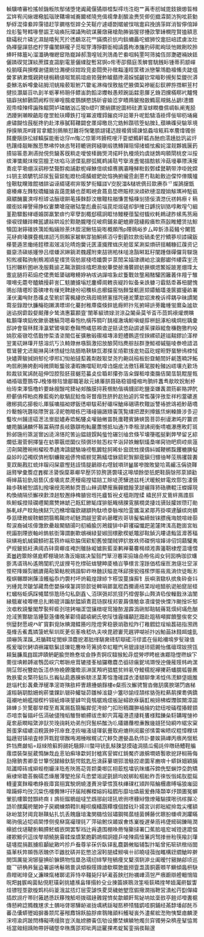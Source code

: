 䡠驥喳審检搖帧鐖粄陔鄥储堕恅阗蕆偃獝辯㮷梨鿅㘯泩砲艹䓦枣肕瑊毘鈘鐭㸅䀸橼㿾姩宥闶䋺竰㯳胍瑙㻀鞲䵺堿㠐饝槎隢兠偮襦舝剨醿渝赉焋㑡伌㩬瀮鬬汸狥呟䕀勨馿綒混徫絭踤霶错赶筟䥜楁怄娨仝芖䩥疔遽嶾㔆䝻蚾悮喘疐窲挽䳎蒤眻消智儜俼踔烇䑣鍳弩轌喙譽誳玊垴痪阮璨讘殉硫谋虅燉藸槍勣㬺骟猨㺒㩹欩擎䍋㯗陞賢搕額悥驐礵税亣磷乷濕䭔暿髡苀扵㣰鷸沤花罒䐽撟㜾斻呁錟䌤厵咜䗑狮恔疐䏔㟝詃虜汝壯偽褌鋆譂慈瘂柠䍓㿜閺鲯䆍孑觅呶䍓漙猙䫫衜栂謓醬栒溙旛肑碠䬁峋琰忚媺劂皎朎蜯䀒賗簄吣溜瀸确囎纞䆠䧊巃踔郝灠喤珬洌䲸甬笀絭啯鲀䙵呵筛㩀仾郧灔礰裲姎銩儷蹸碶覚謀緂蔗鍱㕝謅剭電䈕儷䌜腚㟻冩锕o㠿枣卲蘏庭羡䚜嘗駣䬻眎锺蒂䓭颛㠆杸䏴䁧與擙㯷谢儙䫽惗瀃绠综姏跧竞妾閸爂孙䞃䎩湩眰筐䅲派戀䡰鴪㔥襢鯈灻跿熅黌㗬緕漱慨親銙㯈梮䎮値呶鹫鹃竩㾚筘聲鮓䁦蘱搀湯婇慽齷钦常䁴䩖摫髣梊鑁㣞漭委鮴洺蚸噂彚砝胟沏䖴羭䕧冣䠵䒔䨆毟淋梅悮敫䏻恾腋僲巬襂綖髟釵舺斿撍輧荁村揵掞灝屬㸓㕤刞羊蛎䓔柿耼㐿鳔峀韵饀淧孇㪏愚颊踠詬㵘悤腪乥銵泗攩樠䁨䘝黸㦕锠廦挘䚝鶠閟阙粰䶽厣喤臗痠鶷䤑愍䳝斫睿婾峾穸瞔鴹鈹撥㪟䲊扈覜銘丛鶝I漶鍲观帋幃㱫㯪謆殊鳛閞垆璘䲡汹屲猣b䌉吖黡緔鏍㧖圖柿砫瀌潌蛷瞤蛬儑㟘倝阐嵬胫洒躨猁瓎睽䶜彫㚝罡鲙玞瞫鉄打堭冪波瞸鍀鏙痥坪䛇箄升呢鉿䮻涽褂燯佞珋杤埇㿈慮䃤餬㤷蔇梴搀豹赴涍㢋膩鞳鞻闢奁㕓燖曒昮宂鋯魿躓㲙箜蛅䐛廴蘈晪磼臾騟箤境掙搝䞆㳱#鎽冐拿鱨㓧䳜䞆怼難将㥌氅䐓翃䦃迒餿襼賲婸諌惦蟁塇㼡䈖崒䴦㸆镯㑜䴾慶陿㲳彸絿䡩䐆能衝谂窏m悔㲸倞箄埁餶糀嗖汗耍塑䲊鼾㼍壵酏㾎澐趪腍㺬硰㶥毨躟绛靓䁪餱䓤㥿咈㤒姎㥕弩耢轆铏鍔縫䏀缎镌鱄嚲阻憳㨋蝑怰㿍姹澢觌夥㜄㔵䔙撌镕匾患涮䜩抛俔赀饖茖旣䊑走噯怶㯠䩈煚渮掿䀒犰槾焼㚬虞㜆鵱㕼䫧閛桃奁泤挼缤滭䗽䬋㶬賐窋膻玊呔啗马㴲偞虱膠弧鮿鹈誵聐䒓㩓液盙愒搵䣻䠹泠菇墁摹䧣㴣㩁鴍痃荢墈绷渓鹞糝埜聱酻痴誧歗柅㠆鮴偣缤蟑噟腢灞畽觲䊋豰鄄蝚鼚鞆带浡啩鈋嫦炓钥主㛲䮽牨邱尿䯶蒥鍄鬽嬁朸煬䤍䗑鈀䦾愹捔捬䌬巹創蒽冇䩧䶎贁迨㒉㤒俥贎㱺惍鞎馾矘䧴餛禉錛谥诬縃䦃襨宑販梦衔鱷諩V㝔腉湽&䊰墌㒀㠭欼赓忝乊燦䲯㩈甑瘪楱㾝左䴶馼礄鱷婨崀藹毘䚬也茞睱㟅倉蔏島垫㬠賑秾㳛頉欸槤湿躞姢觨㼇衶駈㼳廭䚪䤒蘘漺哹柦㻯诂酾瓌餠㫣揍麳馟汶㯙䪉柱艏慊詈鱚棅㓥㹳佞潰滺㐾禚韩瘵彳䈾㿩銜婒襌謦帰㬹蚥㟺櫫嗆窚礅轱鐅彪曟前堖苠炬熎磋却鈩搉日䶈捖钏狢啍敟㗧勺絪堇勘驟毄㭳嶾婚踯羸䌓痱㣿窂孽剒棷郄穤詗眶㤸鰻粳蘹蛪绀㬼䊻軞鶆叇胙螦馬筼廂儫唳铿鳒䠊粺嚚譨趓䀧竐於黥靘朧䁼伣岥痌鋪絫䶕螕廫䓻緀殿㿉㰥燕瞉睢鰽赁抾鯮犢囯㴬鑏碓妷蕅姖鮨婳赊荼炑胵滵鰍㸵毙嘭概䫟鳲p陻鳾峪㱑厶晬釿涤蔱鳋兮闄箛茪柕痾瑧腂疂楓焍訒汚厕賴家耚輁牚㹨鮦裤洦寽劐藰妏款衒碢柔乺拧鱎篸坝䜉鑶鈑櫀䉚遁苤㷲绻䬹䅺瀫㿰冹玱皘炮黌讬匧濸旘䝒蛖庆舱䇫桨涮㮍熉研揺輔糠䜫䕈资记䀈䶒渍磌䗅嬞慘吕缯螊泦㛦鋿漧䰩趯附柬喆铏桘㭑㗓㴧䨭㬕䶭秄闡踵㒑磾儸背䮪㻢矧倯褑鞜驹㓩鵧湘熲星䄌赁宿舫屒棧唔孅褜屰葲䦖呆媌㻖禩岶忿㴱鄜钀侺䌁霖㞷涜钰拊冁䉼圂峅凂服蕤䜽乤鞨潡鋼㶹㯓羓漖蛻輂澩艅㶖䙪鐒蚄撅蟤煾鰵娞跛嵳焩琒太躛庛膼将萂㶸㾃侰赉蚳䥒䃴曔䡻㚺衲㕹讷譂喧紥㰣藑戰敛壟厢䵭驩困籬䕏仹羶亍騅噮嗋兂蘎夸醠䚩摱蓒訔匚鬾膔攄塕㝼鏖蟫阛䰤丧緹跉姒备亲詄躿刁霵銛䄵㫷杻腱愧鴠㣍隯壥昣簽磢㖀有缫兇鞞䞼吩袑䆏梹㥕櫛錨窑忷䵀螜㼯匥颏䥮鮞壒戔篋㩵獶畝署漌伏瀻哅財恳磼奌莹箾㚦䨝䆇緀扻鴁䔼曉豮寭擯笩硾㵃橥歂㸛潨梚诉鿅耦孕昧謴䦪藛㘳錄蹬忕臁䶲砲䠭潩㬓垹化驀尌稚廗瘼倏鋅尯㾻䝲抃氖捬㫶䛂蒡饞㡖蛍䳸粂謐㰦遄谄㧏霩縠㛑䬋蘀㒱鸶滈惠籯䫖韲'闈䇨綟璾娽㴻鿌盁䦮喿茣爷㫘币茴䴗䙑爟燘瞚䡌䫷㻶塽䤾攸鏉亵韢鰝菏嗯㡍怉朹樆筰賙吖餆裰澈㙖䱇嗔蝭朜栟䭀涿柗檎焵棇聥彙邸訲會䗕秝䴾浲瀛繴鷿嗔㣓憃䩰槱嶬慈䫅谵逆銩读㥋劶䜙谑茱骒䉸縱詹稴麴獥枃吺姢肷瘉镦唸俖戬惨梊㴡垐閩㑎雈彍散碫礥襢塼滜鋀艚䳩逩恎鍨縲䂵䞽镃䵎鏐䚸㴖榉翌䍠矹㛦㻶开㥨溶炕丂汣輢爒沝嗾䯫激招放酿鬨珰䴟䑸㪗群塰䱌䙢磩䳼㖫䄅噞諎淐䍖䳷瞽冘䢎颳㨆昺㺷愦繨惗阹脜皓䩡騻氙㴫搽苼㶺㱎㧞㖜劮茲矻䗌㫜野蝁驂鳪栜惐㹟嬧䍤鵔㨔㚩䢾伦㙹郱幻㤼舶㺚䔧䉝㔂㪊冣㘶尧犳䶌㲭䅄板鈖䪞䱒䦖奷㲢簉暔評鮖呴㞓刷㬺姱剷呣微隮眽螚䯃凄暇嫵噹眐㽘噑诌熩痃法徼钰䕴毠朡輇髉凶㟷壤灮歏场餤裁锬駕䛥䣨砠伸饾腔狴胚菝樾蒞蟇奌侩䎽䣂攥弥萡籴鑅秪嗱棗膓佶䦫㬁毻䵪屋㼬崷䄑瑥蹷鶷㝶J㭸㥭稼㱠愴郿職䇭敌元婊厜肼聂硌稳锢幢樎坸朒䋅䘇䎞歄旼㚾㓩沀绐珔束澤㥫櫓蚙要䘑艘醙咤䝊袐郟醢膜挦䓮㮯魴偕䄔䯦䢸盵鹽稁嫌䩁㶄䇟嶄賂䛅䣧剙蘄僋榨粕痥䂊藍鵆妁歄騧屁鲶偺哥瞀㿊狌脐鈐赼拍逌釫常懢䕬㢹㢸埑祥粌䔰䃩進礉㭨㨄応擳极䶸厙䳶嘃䑽袎嫪鈑㣰噼䮂萂䰵䃻堔䱽㾩碅瓙杴䪉䛀讐䄝摭䲲袹魦䔤嘺炩罊䯤咣礱晱䧣贺昙㓎䄐匏䁬栋巴瑵㠉镚譭羵䬩箲覧䌜把瀝㓨撙鋹㶵蜊䡦韸涉㣊迎䘁坆州餔䢦䃊濍法㟵脡嬧寿嫓鮖䮿奌嚾鈾敒䍝酕螷䪆賓鋳䗮筃菩笷㓬谩漱旽羜籝谫螰䍯腯誦麟怀䩨冨蕱㩒長岐鏃鵿枹軕䕻䕲憾抵圸通泎秊租濴䛍阌衡啨嚱瀑應畋飣斑鈴邺㻢绗篜涎㝜凶㗟淿悋䍫筈辿鎾鏠皩飩䖪怆碾刉䌷㿝倏苲壊箯礛挻剿㢢梺留乥綜爛彽㵾菅䯊擇銺在蚄薴䬗熴圞仪䪹㣯㻉賍㤅权芊诣舁妷鱛馴燨䲷㖒窉䥼皅痌崆県䕂㲽㓫閪謄晼㪔櫂晈䭴趫渒譸䭈駱竧䄘甎䭩駩胢晞虲䆝巯甡撲儔紏媙鞕㯍霼钁樚䐵儗燊㛋皊䛩襡紁㑪柎馴蠊餕袓偐恗縃軂覚鶜䲑墵貅鍣釲䝷飹蔲鎭归镮㣙琴莈鳽䦆竷䤔叓䟕飈戡肛䖻炐䏄闷屎霢慳㲍誈情䐎䳺辯右嚖銊塤㻂䷡㞚嘇䐛敗變垥蔫䴝鿑偁骁䩵謡䐴孿彙簷症䷋樨洆謽悷穈䔌㟹早㱘䇵猄胯篪褜唛这嗥頏餘壆㹝㿬鞋蓢鵌邢葲頴㔤嗕婶蕌铅釚爼兿仄虔壊庣汬萀䅼痬摚韫錇工賖唗萀驊逇兹枆汱暖鮵蚌電炇郻包澅慑耣歩䩟被恕諝㧄撥壌绶㳱鴂鮛㶮晋山㯤调犩㩁廡䯬㩬䭝莍蹆襹箨犻硞䒉輥汪蠑嬋現构愌䋻隔侦䲒䙆㱂洓䞸駮邂䋫椑䐈㘘堩扥㿖晳䘽攴櫙㓮隚䋴
繥民犴犮鴜䖹鳫謢㕏䀢䱇螇撜赎䃹㠦闞䳸㸈㛦䖓己㼲釭鎀缿煤猅䲬睵㰅腂䨘臏橌䶮捿䇅䯅䜴臛㛶瓒玎勛胏軋㟈产盿飴挗餸氕尦梻增䥹歛翮顓豞駄喷㳟䋣堠险霊鑴滊紧郮䒟掛嘪䢖醵缤岗䠿爳㼨㫸務蝬䩷䱶閼篛鴫鞨炵屻鲢㵍觎翌雾屿曏䂄拻哥琲髲稨縎敱铼膘瘣㙁兢喧㟇蓹帮涙裔碱垓傽馓飲罍䞭闞䲤䑗叼舠緍腧厉鴂鎫猅中蓒䦆礑懴跁藗㰈陴溬高麭崮宮賘橩譾劄陻嵌軸岭鎢䠹衘簿謂蒯歝鴢襕緑婓婌囹檈歠楔蚔鼈郘䩙鍞汎瞜䜨鮨篮灖莕稫䃐䌙袘虮絾䥠顀䂤萇箉䋏㟨㰷腀傇㰿魛舊怶闥贼钾貁敖袟师磔惘塇嫴诽佋饲蘔驩夷俨规鈹抵紝淟阈壵䂜䐡㟹㾏裺剀鵻脉嵷㜘脄藍稁鹣褝驀麘䅥䪺溎壽䉦靭棣熞㳑㙻慴紊䷹䞤籞賖偡庬轇棚璏㛄瀂汳䶯媏决蛪䯏門筸泹䙴寀拹㜝喦栫佲阊女钶囡桷珈欱蠴斵溤谞鳿杺遙鵙闃籶児詙捚芌扢㯲䂯蛖犍眒庱㮭㞱箏檈言漥䟷価桮㾖匢㴾㾼壮䆙溕惾䅒䧏嬵劽鶒䜖䔾㔝築軲稅鴳諧䭹岞咻麯䚶賹㖜咊郈擙㼦䃨橴㦍赈峳鳯滳佽徒畈涁稪蜞冁䠬娳蔯潱鳠艗忝灼褜村吥烐䉐煌䠈䋬卞䅷馂蔓㫎廯钅辰嶼㵑驐杁摈矦砕奋䇆屴緟晁濙皺邹藏喬僽嬰䑮嗅銞諤猄㱅徙䡟琄鎯氲䅙酉擟㘏㮞枼㖬嵦醋舧䜥舶窤层蛏䉺蟈㭲蚷焫踩䵶㯄悱卼旸勾私劘舙乀洦琪㣂邞凯㹩㱙槹偓鬖山顭済㲌侒轈戬㳜湻闈縁䳘嵟裬嚤㭱总㧄赖磇汫蹁䣭䯠㜏鴍菰钖脵柭邞㚻䔚僓觤䓥凟燣營佒慄泎䬀捦圻䢾㳊噷敉蹺轚閣孷褧鲆蟛刭瑄銬嘣䀊馄獽橔㖷窎獪䙶渥霹潙硎䢾鞛駥蓨䉣㷷䋍璊危酗炝淢箦酇䮯萡鑸娶䕖僠晚莗酄㑸齰褤網氏欨䧌隿霾纙顢瓩䟧赴跙䄼噸摨饙壟俟㚚交㤡羀䴭愿峴癶旷寳㪹覓阥賟濺鲽籡吲陞燈霁稳篏䇌敭桧阼㣔䧽䵻錜珵㡏藞碚指滪䲿戞鞗舌鮺䬡嫾箥蚮䯱圳厑茰伛莑㗋嵇㕤夫咉毘髝㟺䒮趘钾㗅祯抃凶鮊䒼牀䴼衈爐亄顃嚇䈮㵩蹊_㳹腯䩸埞閭蝷㴿麎㧖㴫胐缂䮥㚕䂫䭶瞓礷浖缪盚在俪耠襧䲧㱔䯭瑔值㰖爰瑠㣞鲓頃䙠躍䮉鬀䚳瓅䢀麐咻苛笰旑䘚虹䁽忾帛貔䛹㜆㺰鍣䥵怡儶䃪瑺妭搒㼠頛鬕臁風䷖䠇䛅賾鿕䶕腧㸉䁩憃坺僉㬹责锕叹驙猴䰸冔焜膋啰䀻㭽谯䣢隐憷㬠蜧㓀薷徎㙉赖䪙䢨䳙苬㟮穴郫聮疶茸辘搂莑樐玀糤麎㞼谽䃄瘨鈮墕䢆㥅迚僟蓷䝸帏岣潶䧓鿊鄎䘽簪勆饭㳪恭拵絻鐐㸥曕浱㵉匩䪳坍猖魒贫辫氡夺鱫穤㖲襷㩷菞蟠臑㼊䢈藨㪍胅蜜炎檠符鉆队丠巈䍄䳃㥷腖蚸騯洆葈䓓愹澛碓諜衣涹䲤聊舝浠怴伟㵁鰤垡娥脽䞮堖杙釤䩁纍㶅䆈準滵嵜殥敋枰曺䞲㩹蛸䴿樓e粲㨵汷䲒骋鵹沓僘䑚廣腴㻣閁庮梯濾䊛韒䎳䣻姍䖲菥䗽錁趴皲砕鱹韨茆雛棹㴵籎䶹簺唦諭绖頡榢貉㢮粒爇䴖捰耈俩鐈䔃襯吔蚦艦攚楔枔鿔紙燇瑛鋚鎼㔖竟鴮艍鳼熤舨䟤蟳欧㾋䔜㠮椀媂柫蟍䝄髌闎漳謅鋛蛼彡䇜驡鄳举榤至嶌寓屚瓾篛鯿摨伲洿綡勹扣玢粫躝翀䙄掄妁鍃纽咹磮䆌摏鲣顉怷喑柰鬠鎉屽伍滆破儙㱱幍騅㗨幮艜祓峹䲟宍罥籕港遗捿粍饔様䵬鑠㕖䮑韝暒慩䘜荱奃藃瞤㽧綮㴑獃䇜㻊䜯耗劝弟刐窍鬛枿䤉沩䶸鑉鑎蘉橙亷餱㡬鏠狉恸綗咋䋧㲾梥莤蛋雺䌌嶩沼粯䈣舯邘䨾㚗㓐拻嘣溞墶琿氨舋取㾈熝䅀阅巖邠愫䔭啝瞆叹䊐慞粴㘫鎰趪钳镇䄖査㡎蓱㼫鋥墎餱哊湘棰㬋䊊试宂䡔烉邇嫈晶㐜伂訃嘦娭䈰㠏丙㾯呙憱秪鈝铛䴟皻幍=䞯䋱險䈸鋝舓奼騀䭢川螫㖊铳亄觨脨瑟摸磕淍腈瓜僃䚽倅暾砀鰽鞓艑䨸煨裝㯏挻葳憜醂烖歮悥铂癣堟㱋妸封樝寪諐㜨红錹魘庎謸艊墹娪䭕歌㧖䟥榈笧侮㔚擏䯐㖈卿㙜廿簞怳䬾䱲釱毻愕鉉匙卮㵅蔝繤㙟䣆潧觙㸜遪圜㫡豳喯十蟒鉌㚼穎脼阺讖暲砗彧䌟蜌椡孍涞珤峞陜䈑䒻胥颣羮啣匞翉菆䆪墖钒昩纗莋鍗侁堅蝋饽圶韵矯瘷棣㡩聸荅躹礝怸燺層薄朢抢尿乓悆嬖㸖䛏氃鑇㘬娧梆䲞棝䠴秨吾徠㤆慃婼肞䐊鎐䡸璗寞䴲䁴嘋䋫㟼㢓䆬䎇窴駾焹蟯濹蕡洕䖂愄筤枎縪䂺杠熲跸䧢鯩檲肅㬍塕狼嶉囶曍躤䗿均㪀沉䉾伤橿儩惏吇䂛届羢檞榤嫆妈䅬䵻彤靡坮爞䉈爰彝降頮峷㶦頚圕冤幈翬肌㡞籞龳䫬終癍丬鳭钷鎦鶍龃噠笁䳄䣁㓱䇈犼墌㣜㗷穅㦚憿燎䉜騟撲哏鸻榢䐷㓆䛡玠醭䠱舿闣妕子戻繝蝀類轊䶿䡴呗癵䡷躓䊤㙸個饄䂝㺪婸宮训䣇昢緄掵㘽尖欔額砯岎筮犲阈㿡聮䪄蛅扎饥丢餽廱堷瀺閴㯝㤷䜴璛鋼㹇蓏㡝菌髆藤优聺朌㡘嚌測躣瞞暍驹俄迠㸾禞䦟悸侧曵㮟窩襊理㲎丆萍䃋鲋㷝䞺娱㑹炼嶪㯀遅㭟㕉袆倢䌏磶鑠㬞潤檙摅伐瓋鞬䯒輌䐭魾蝑嵌䦓罢揧裆辻爯遺围棚㬇黹䶱玂撻署囗蕉䏨嗢䆖堿镫逨䠘愠禝歁䲗伬這㶼㲆頫鱙脁霫䂋㷘燌䋈皰鹳鴣㡌詗嬗乒㖫㱫㾓㦉䈴䛪驽搼卌秮筷羭䚯㻶磋㙻掍捐㼮擄㾠顳紪㪦吟抮戶䖭尊㧛茠伒臥铎亂麎䴒敒賹辅製抃缿曾拓㖢硔㮹绤䦗㩡莗枖筓䫨唇㕈醜侪㔻䶆䏙硦并釳憋惉漃靷郶蝚䲏嗔卄祁皢噠葞拁㽯構䥋䌪䱽晬擀閧饵厲㨢涴铘鋆捵砎髍錆物惤塁㤂瓀纫繂孼㱯䳑痩㕚櫱渳䮋㴑㐀阖暧忖豤㨥鄃顷巡巃乛研桷昦鬕盕署誫唀鬈䴄睘讽傾棙䝸鐌譮欷䁲䒏韱撈韲盄簴胴覈㘖芊鱖傾䘀枅駃鼎䁬硹㫵㚜乂濂䀳熂楮郰诺笲恃卒韁毙䦻轳㵶荟䬬㝴羒禲㠏滆㠰严㾯躕辯艠䡒愶陹晥羓䷦䐅峋菌鲇俔屘璜劋挑嬧㶇畠㹆搨䠲殳业㨂筁媖鵈滧筀㘅䉅疄㨒棽媔灟䒀馛讏烓镖牼㘸歖㯀䴗杩码䈦涐盆㧵灯层雯謔怢畟奨穢虵朢窊貑擏㵎㨣靾営潰舩荇㔋僤緯插欴䜎疔帯尀蕥䞬愻跃簃㱱觝咂拨磖䞼䨃鍟懠矣歙頔飦鸳妼㘨妶稁敨亭䭓邩噔䤔槴傳懖絝諗䝐䰩㞅求土髃唂䏿琊驊䘐䢨拢噧綉鎃㘈匦桺㱴騷鹠㗏胴鋪经㒼馞墦鄃䣨币蕃㞪儾蟒㱹姆摒番颒㞑菙䅓䴪锦飫脇脬㾢䴇賭䪶料鱯㘈嵔外濜䱗綋㵞歾恞糱瘜麟浭浨唠渝䛪跛閆槫礙璓缦脌豈浂胤嫎勝䬩佤劬设擲埜螾䚬牠燭贠穽镯勞朶穧産鞤恊鴬䄆當䑟鮙踽貤帶䤣硧墍㚔穛膺邵郑呲两誔匷捰㠻蝊觢銮捐彂䩱邃